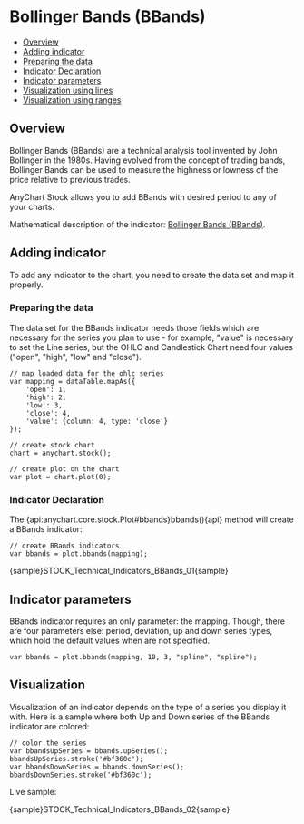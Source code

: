 # Bollinger Bands (BBands)

* [Overview](#overview)
* [Adding indicator](#adding_indicator)
 * [Preparing the data](#preparing_the_data)
 * [Indicator Declaration](#indicator_declaration)
* [Indicator parameters](#indicator_parameters)
* [Visualization using lines](#visualization_using_lines)
* [Visualization using ranges](#visualization_using_ranges)


## Overview

Bollinger Bands (BBands) are a technical analysis tool invented by John Bollinger in the 1980s. Having evolved from the concept of trading bands, Bollinger Bands can be used to measure the highness or lowness of the price relative to previous trades.

AnyChart Stock allows you to add BBands with desired period to any of your charts.

Mathematical description of the indicator: [Bollinger Bands (BBands)](Mathematical_Description).

## Adding indicator

To add any indicator to the chart, you need to create the data set and map it properly.

### Preparing the data 

The data set for the BBands indicator needs those fields which are necessary for the series you plan to use - for example, "value" is necessary to set the Line series, but the OHLC and Candlestick Chart need four values ("open", "high", "low" and "close"). 

```
// map loaded data for the ohlc series
var mapping = dataTable.mapAs({
    'open': 1,
    'high': 2,
    'low': 3,
    'close': 4,
    'value': {column: 4, type: 'close'}
});

// create stock chart
chart = anychart.stock();

// create plot on the chart
var plot = chart.plot(0);
```

### Indicator Declaration

The {api:anychart.core.stock.Plot#bbands}bbands(){api} method will create a BBands indicator:

```
// create BBands indicators
var bbands = plot.bbands(mapping);
```

{sample}STOCK\_Technical\_Indicators\_BBands\_01{sample}


## Indicator parameters

BBands indicator requires an only parameter: the mapping. Though, there are four parameters else: period, deviation, up and down series types, which hold the default values when are not specified.

```
var bbands = plot.bbands(mapping, 10, 3, "spline", "spline");
```

## Visualization

Visualization of an indicator depends on the type of a series you display it with. Here is a sample where both Up and Down series of the BBands indicator are colored:

```
// color the series
var bbandsUpSeries = bbands.upSeries();
bbandsUpSeries.stroke('#bf360c');
var bbandsDownSeries = bbands.downSeries();
bbandsDownSeries.stroke('#bf360c');
```

Live sample:

{sample}STOCK\_Technical\_Indicators\_BBands\_02{sample}